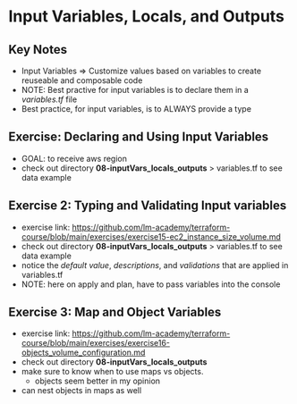 # Input Variables, Locals, and Outputs

## Key Notes
- Input Variables => Customize values based on variables to create reuseable and composable code
- NOTE: Best practive for input variables is to declare them in a *variables.tf* file
- Best practice, for input variables, is to ALWAYS provide a type

## Exercise: Declaring and Using Input Variables
- GOAL: to receive aws region
- check out directory **08-inputVars_locals_outputs** > variables.tf to see data example

## Exercise 2: Typing and Validating Input variables
- exercise link: https://github.com/lm-academy/terraform-course/blob/main/exercises/exercise15-ec2_instance_size_volume.md
- check out directory **08-inputVars_locals_outputs** > variables.tf to see data example
- notice the _default value_, _descriptions_, and _validations_ that are applied in variables.tf
- NOTE: here on apply and plan, have to pass variables into the console

## Exercise 3: Map and Object Variables
- exercise link: https://github.com/lm-academy/terraform-course/blob/main/exercises/exercise16-objects_volume_configuration.md
- check out directory **08-inputVars_locals_outputs** 
- make sure to know when to use maps vs objects.
    * objects seem better in my opinion
- can nest objects in maps as well

